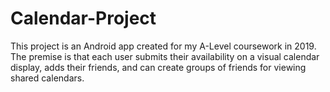 # Calendar-Project

This project is an Android app created for my A-Level coursework in 2019. 
The premise is that each user submits their availability on a visual calendar display, adds their friends, and can create groups of friends for viewing shared calendars.
